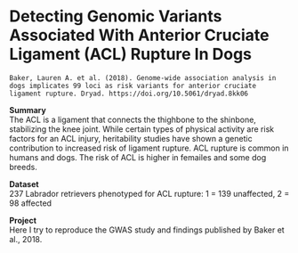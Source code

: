 Detecting Genomic Variants Associated With Anterior Cruciate Ligament (ACL) Rupture In Dogs
===========================================================================================
`Baker, Lauren A. et al. (2018). Genome-wide association analysis in dogs implicates 99 loci as risk variants for anterior cruciate ligament rupture. Dryad. https://doi.org/10.5061/dryad.8kk06`

**Summary**\
The ACL is a ligament that connects the thighbone to the shinbone, stabilizing the knee joint. While certain types of physical activity are risk factors for an ACL injury, heritability studies have shown a genetic contribution to increased risk of ligament rupture. ACL rupture is common in humans and dogs. The risk of ACL is higher in femailes and some dog breeds.

**Dataset**\
237 Labrador retrievers phenotyped for ACL rupture: 1 = 139 unaffected, 2 = 98 affected

**Project**\
Here I try to reproduce the GWAS study and findings published by Baker et al., 2018.